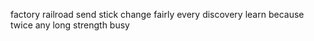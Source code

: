 factory railroad send stick change fairly every discovery learn because twice any long strength busy